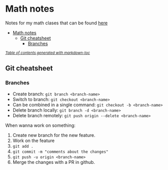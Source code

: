 # Math notes
Notes for my math clases that can be found [here](https://pablo-dominguez.github.io/math-notes/)

- [Math notes](#math-notes)
  * [Git cheatsheet](#git-cheatsheet)
    + [Branches](#branches)

<small><i><a href='http://ecotrust-canada.github.io/markdown-toc/'>Table of contents generated with markdown-toc</a></i></small>

## Git cheatsheet

### Branches

* Create branch: `git branch <branch-name>`
* Switch to branch: `git checkout <branch-name>`
* Can be combined in a single command: `git checkout -b <branch-name>`
* Delete branch locally: `git branch -d <branch-name>`
* Delete branch remotely: `git push origin --delete <branch-name>`

When wanna work on something:

1. Create new branch for the new feature.
2. Work on the feature
3. `git add .`
4. `git commit -m "comments about the changes"`
3. `git push -u origin <branch-name>`
5. Merge the changes with a PR in github.
